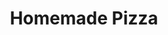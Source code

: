 ---
title: Homemade Pizza
tags: ["dinner"]
imgFile: 'pizza.jpg'
ingredients:
  - 2/3 cup (160ml) warm water
  - 1 tsp yeast
  - 2 cups flour
  - Pinch of salt
  - 1 tsp sugar
  - 1 tbsp olive oil
  - Tomato paste
  - Caramelised onions (with balsamic vinegar)
  - Mushrooms
  - Sundried and/or fresh tomatoes
  - Olives
  - Jalapeños
  - Salami
  - Bacon
  - Spinach
  - Cheese
  - Fresh basil
method:
  - For the dough - place all ingredients in a bowl to combine, knead for 5mins, rise for 45mins. Repeat a rise cycle if you have time for extra soft dough.
  - Caramelise the onions in a pan with balsamic vinegar.
  - Chop all vegetables and grate the cheese.
  - Roll out the dough and pre-cook it in the oven, preferably on a pizza stone.
  - Add toppings in order - tomato paste, onions, all vegetables (spinach last), and finally cheese.
  - Bake in the oven until the crust is browned and the cheese is golden and bubbly.
  - Add fresh basil just before serving.
---